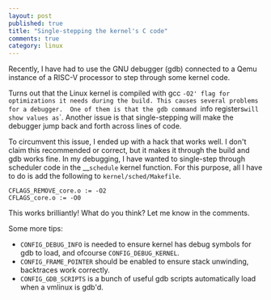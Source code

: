 ```yaml
---
layout: post
published: true
title: "Single-stepping the kernel's C code"
comments: true
category: linux
---
```

Recently, I have had to use the GNU debugger (gdb) connected to a Qemu instance
of a RISC-V processor to step through some kernel code.

Turns out that the Linux kernel is compiled with gcc `-O2' flag for
optimizations it needs during the build. This causes several problems for a
debugger.  One of them is that the gdb command `info registers` will show
values as `<optimized out>`. Another issue is that single-stepping will make
the debugger jump back and forth across lines of code.

To circumvent this issue, I ended up with a hack that works well. I don't claim
this recommended or correct, but it makes it through the build and gdb works
fine. In my debugging, I have wanted to single-step through scheduler code in
the __`schedule` kernel function. For this purpose, all I have to do is add the
following to `kernel/sched/Makefile`.

```
CFLAGS_REMOVE_core.o := -O2
CFLAGS_core.o := -O0
```

This works brilliantly! What do you think? Let me know in the comments.

Some more tips:

* `CONFIG_DEBUG_INFO` is needed to ensure kernel has debug symbols for gdb to
  load, and ofcourse `CONFIG_DEBUG_KERNEL`.
* `CONFIG_FRAME_POINTER` should be enabled to ensure stack unwinding,
  backtraces work correctly.
* `CONFIG_GDB_SCRIPTS` is a bunch of useful gdb scripts automatically load when a
  vmlinux is gdb'd.

